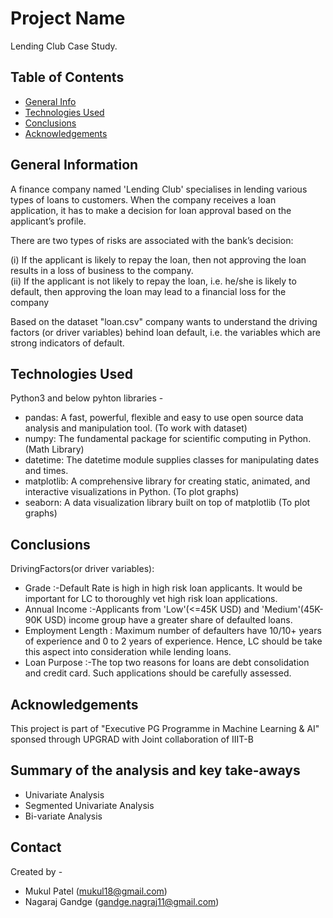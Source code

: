 # Project Name
Lending Club Case Study.

## Table of Contents
* [General Info](#general-information)
* [Technologies Used](#technologies-used)
* [Conclusions](#conclusions)
* [Acknowledgements](#acknowledgements)

<!-- You can include any other section that is pertinent to your problem -->

## General Information
A finance company named 'Lending Club' specialises in lending various types of loans to customers. When the company receives a loan application, it has to make a decision for loan approval based on the applicant’s profile. <br>

There are two types of risks are associated with the bank’s decision:

(i) If the applicant is likely to repay the loan, then not approving the loan results in a loss of business to the company.<br>
(ii) If the applicant is not likely to repay the loan, i.e. he/she is likely to default, then approving the loan may lead to a financial loss for the company<br>

Based on the dataset "loan.csv" company wants to understand the driving factors (or driver variables) behind loan default, i.e. the variables which are strong indicators of default.


<!-- You don't have to answer all the questions - just the ones relevant to your project. -->


## Technologies Used
Python3 and below pyhton libraries -
- pandas: A fast, powerful, flexible and easy to use open source data analysis and manipulation tool. (To work with dataset)
- numpy: The fundamental package for scientific computing in Python. (Math Library)
- datetime: The datetime module supplies classes for manipulating dates and times.  
- matplotlib: A comprehensive library for creating static, animated, and interactive visualizations in Python. (To plot graphs)
- seaborn: A data visualization library built on top of matplotlib (To plot graphs)


<!-- As the libraries versions keep on changing, it is recommended to mention the version of library used in this project -->

## Conclusions
DrivingFactors(or driver variables):
- Grade :-Default Rate is high in high risk loan applicants. It would be important for LC to thoroughly vet high risk loan applications.
- Annual Income :-Applicants from 'Low'(<=45K USD) and 'Medium'(45K-90K USD) income group have a greater share of defaulted loans.
- Employment Length : Maximum number of defaulters have 10/10+ years of experience and 0 to 2 years of experience. Hence, LC should be take this aspect into consideration while lending loans.
- Loan Purpose :-The top two reasons for loans are debt consolidation and credit card. Such applications should be carefully assessed.

<!-- You don't have to answer all the questions - just the ones relevant to your project. -->

## Acknowledgements
This project is part of "Executive PG Programme in Machine Learning & AI" sponsed through UPGRAD with Joint collaboration of IIIT-B

## Summary of the analysis and key take-aways
- Univariate Analysis
- Segmented Univariate Analysis
- Bi-variate Analysis

<!-- You don't have to answer all the questions - just the ones relevant to your project. -->

## Contact
Created by -

- Mukul Patel (mukul18@gmail.com)
- Nagaraj Gandge (gandge.nagraj11@gmail.com)


<!-- Optional -->
<!-- ## License -->
<!-- This project is open source and available under the [... License](). -->

<!-- You don't have to include all sections - just the one's relevant to your project -->

